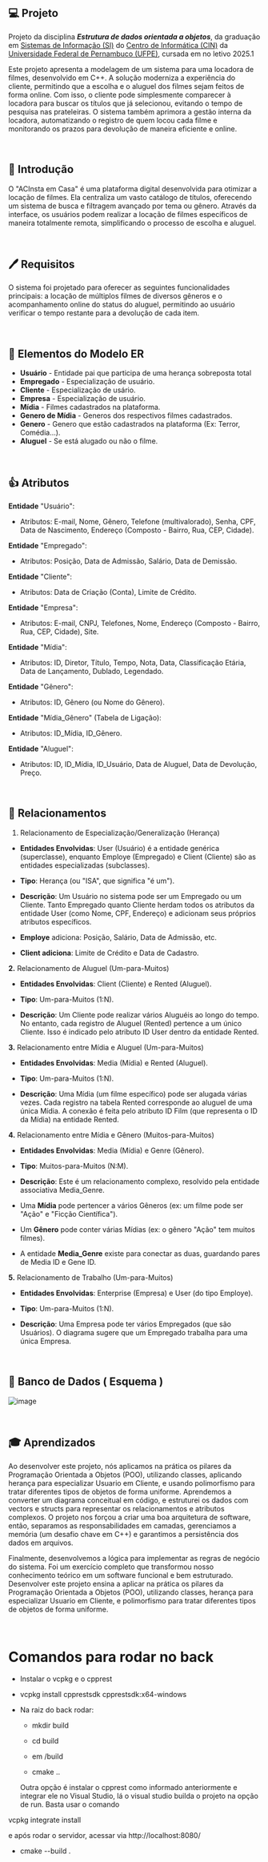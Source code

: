 ## 💻 Projeto
Projeto da disciplina ***Estrutura de dados orientada a objetos***, da graduação em [Sistemas de Informação (SI)](https://portal.cin.ufpe.br/graduacao/sistemas-de-informacao/) do [Centro de Informática (CIN)](https://portal.cin.ufpe.br/) da [Universidade Federal de Pernambuco (UFPE)](https://www.ufpe.br/), cursada em no letivo 2025.1
<br>

Este projeto apresenta a modelagem de um sistema para uma locadora de filmes, desenvolvido em C++. A solução moderniza a experiência do cliente, permitindo que a escolha e o aluguel dos filmes sejam feitos de forma online. Com isso, o cliente pode simplesmente comparecer à locadora para buscar os títulos que já selecionou, evitando o tempo de pesquisa nas prateleiras. O sistema também aprimora a gestão interna da locadora, automatizando o registro de quem locou cada filme e monitorando os prazos para devolução de maneira eficiente e online.

<br>

## 🙌 Introdução
O "ACInsta em Casa" é uma plataforma digital desenvolvida para otimizar a locação de filmes. Ela centraliza um vasto catálogo de títulos, oferecendo um sistema de busca e filtragem avançado por tema ou gênero. Através da interface, os usuários podem realizar a locação de filmes específicos de maneira totalmente remota, simplificando o processo de escolha e aluguel.

<br>

## 🖊️ Requisitos
O sistema foi projetado para oferecer as seguintes funcionalidades principais: a locação de múltiplos filmes de diversos gêneros e o acompanhamento online do status do aluguel, permitindo ao usuário verificar o tempo restante para a devolução de cada item.

<br>

## 🧬 Elementos do Modelo ER

- **Usuário** - Entidade pai que participa de uma herança sobreposta total
- **Empregado** - Especialização de usuário.
- **Cliente** - Especialização de usário.
- **Empresa** - Especialização de usuário.
- **Mídia** - Filmes cadastrados na plataforma.
- **Genero de Mídia** - Generos dos respectivos filmes cadastrados.
- **Genero** - Genero que estão cadastrados na plataforma (Ex: Terror, Comédia...).
- **Aluguel** - Se está alugado ou não o filme.

<br>

## 👍 Atributos

**Entidade** "Usuário":

- Atributos: E-mail, Nome, Gênero, Telefone (multivalorado), Senha, CPF, Data de Nascimento, Endereço (Composto - Bairro, Rua, CEP, Cidade).

**Entidade** "Empregado":

- Atributos: Posição, Data de Admissão, Salário, Data de Demissão.

**Entidade** "Cliente":

- Atributos: Data de Criação (Conta), Limite de Crédito.

**Entidade** "Empresa":

- Atributos: E-mail, CNPJ, Telefones, Nome, Endereço (Composto - Bairro, Rua, CEP, Cidade), Site.

**Entidade** "Mídia":

- Atributos: ID, Diretor, Título, Tempo, Nota, Data, Classificação Etária, Data de Lançamento, Dublado, Legendado.

**Entidade** "Gênero":

- Atributos: ID, Gênero (ou Nome do Gênero).

**Entidade** "Mídia_Gênero" (Tabela de Ligação):

- Atributos: ID_Mídia, ID_Gênero.

**Entidade** "Aluguel":

- Atributos: ID, ID_Mídia, ID_Usuário, Data de Aluguel, Data de Devolução, Preço.

<br>

## 🥰 Relacionamentos

1. Relacionamento de Especialização/Generalização (Herança)

- **Entidades Envolvidas**: User (Usuário) é a entidade genérica (superclasse), enquanto Employe (Empregado) e Client (Cliente) são as entidades especializadas (subclasses).

- **Tipo**: Herança (ou "ISA", que significa "é um").

- **Descrição**: Um Usuário no sistema pode ser um Empregado ou um Cliente. Tanto Empregado quanto Cliente herdam todos os atributos da entidade User (como Nome, CPF, Endereço) e adicionam seus próprios atributos específicos.

- **Employe** adiciona: Posição, Salário, Data de Admissão, etc.

- **Client adiciona**: Limite de Crédito e Data de Cadastro.

**2.** Relacionamento de Aluguel (Um-para-Muitos)

- **Entidades Envolvidas**: Client (Cliente) e Rented (Aluguel).

- **Tipo**: Um-para-Muitos (1:N).

- **Descrição**: Um Cliente pode realizar vários Aluguéis ao longo do tempo. No entanto, cada registro de Aluguel (Rented) pertence a um único Cliente. Isso é indicado pelo atributo ID User dentro da entidade Rented.

**3.** Relacionamento entre Mídia e Aluguel (Um-para-Muitos)

- **Entidades Envolvidas**: Media (Mídia) e Rented (Aluguel).

- **Tipo**: Um-para-Muitos (1:N).

- **Descrição**: Uma Mídia (um filme específico) pode ser alugada várias vezes. Cada registro na tabela Rented corresponde ao aluguel de uma única Mídia. A conexão é feita pelo atributo ID Film (que representa o ID da Mídia) na entidade Rented.

**4.** Relacionamento entre Mídia e Gênero (Muitos-para-Muitos)

- **Entidades Envolvidas**: Media (Mídia) e Genre (Gênero).

- **Tipo**: Muitos-para-Muitos (N:M).

- **Descrição**: Este é um relacionamento complexo, resolvido pela entidade associativa Media_Genre.

- Uma **Mídia** pode pertencer a vários Gêneros (ex: um filme pode ser "Ação" e "Ficção Científica").

- Um **Gênero** pode conter várias Mídias (ex: o gênero "Ação" tem muitos filmes).

- A entidade **Media_Genre** existe para conectar as duas, guardando pares de Media ID e Gene ID.

**5.** Relacionamento de Trabalho (Um-para-Muitos)

- **Entidades Envolvidas**: Enterprise (Empresa) e User (do tipo Employe).

- **Tipo**: Um-para-Muitos (1:N).

- **Descrição**: Uma Empresa pode ter vários Empregados (que são Usuários). O diagrama sugere que um Empregado trabalha para uma única Empresa.

<br>

## 🏦 Banco de Dados ( Esquema )

![image](https://github.com/user-attachments/assets/81f286ca-fe32-4b33-8c20-450c336b0088)

<br>

## 🎓 Aprendizados

Ao desenvolver este projeto, nós aplicamos na prática os pilares da Programação Orientada a Objetos (POO), utilizando classes, aplicando herança para especializar Usuario em Cliente, e usando polimorfismo para tratar diferentes tipos de objetos de forma uniforme. Aprendemos a converter um diagrama conceitual em código, e estruturei os dados com vectors e structs para representar os relacionamentos e atributos complexos. O projeto nos forçou a criar uma boa arquitetura de software, então, separamos as responsabilidades em camadas, gerenciamos a memória (um desafio chave em C++) e garantimos a persistência dos dados em arquivos.

Finalmente, desenvolvemos a lógica para implementar as regras de negócio do sistema. Foi um exercício completo que transformou nosso conhecimento teórico em um software funcional e bem estruturado. Desenvolver este projeto ensina a aplicar na prática os pilares da Programação Orientada a Objetos (POO), utilizando classes, herança para especializar Usuario em Cliente, e polimorfismo para tratar diferentes tipos de objetos de forma uniforme.

<br>

# Comandos para rodar no back

- Instalar o vcpkg e o cpprest

- vcpkg install cpprestsdk cpprestsdk:x64-windows

- Na raiz do back rodar:

  - mkdir build

  - cd build

  - em /build

  - cmake ..
 
  Outra opção é instalar o cpprest como informado anteriormente e integrar ele no Visual Studio, lá o visual studio builda o projeto na opção de run. Basta usar o comando

vcpkg integrate install

e após rodar o servidor, acessar via http://localhost:8080/

  - cmake --build .

